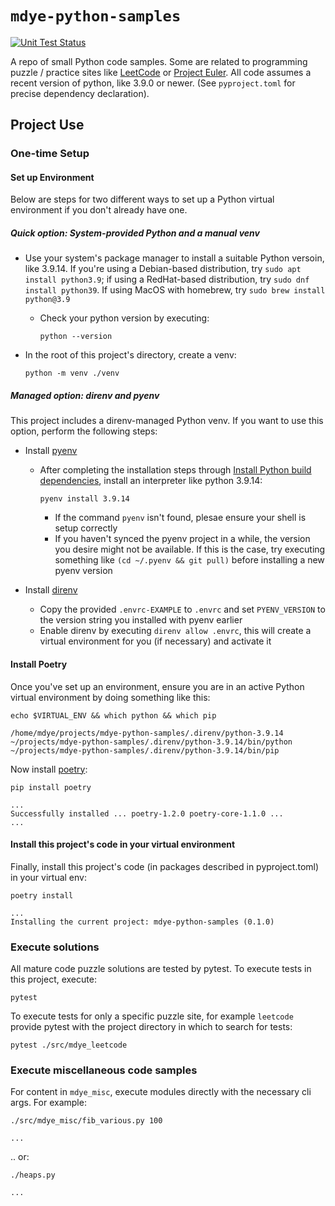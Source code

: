 # `mdye-python-samples`

[![Unit Test Status](https://github.com/michaeldye/mdye-python-samples/actions/workflows/python-app.yaml/badge.svg)](https://github.com/michaeldye/mdye-python-samples/actions)

A repo of small Python code samples. Some are related to programming puzzle /
practice sites like [LeetCode](https://leetcode.com) or [Project
Euler](https://projecteuler.net). All code assumes a recent version of python,
like 3.9.0 or newer. (See `pyproject.toml` for precise dependency declaration).

## Project Use

### One-time Setup

#### Set up Environment

Below are steps for two different ways to set up a Python virtual environment if you don't already have one.

##### Quick option: System-provided Python and a manual venv

* Use your system's package manager to install a suitable Python versoin, like 3.9.14. If you're using a Debian-based distribution, try `sudo apt install python3.9`; if using a RedHat-based distribution, try `sudo dnf install python39`. If using MacOS with homebrew, try `sudo brew install python@3.9`

  * Check your python version by executing:

    ```
    python --version
    ```
* In the root of this project's directory, create a venv:

  ```
  python -m venv ./venv
  ```

##### Managed option: direnv and pyenv

This project includes a direnv-managed Python venv. If you want to use this
option, perform the following steps:

* Install [pyenv](https://github.com/pyenv/pyenv)
  * After completing the installation steps through [Install Python build dependencies](https://github.com/pyenv/pyenv#install-python-build-dependencies), install an interpreter like python 3.9.14:

    ```
    pyenv install 3.9.14
    ```

    * If the command `pyenv` isn't found, plesae ensure your shell is setup correctly
    * If you haven't synced the pyenv project in a while, the version you desire might not be available. If this is the case, try executing something like `(cd ~/.pyenv && git pull)` before installing a new pyenv version

* Install [direnv](https://direnv.net/)
  * Copy the provided `.envrc-EXAMPLE` to `.envrc` and set `PYENV_VERSION` to the version string you installed with pyenv earlier
  * Enable direnv by executing `direnv allow .envrc`, this will create a virtual environment for you (if necessary) and activate it


#### Install Poetry

Once you've set up an environment, ensure you are in an active Python virtual environment by doing something like this:

    echo $VIRTUAL_ENV && which python && which pip
    
    /home/mdye/projects/mdye-python-samples/.direnv/python-3.9.14
    ~/projects/mdye-python-samples/.direnv/python-3.9.14/bin/python
    ~/projects/mdye-python-samples/.direnv/python-3.9.14/bin/pip

Now install [poetry](https://pypi.org/project/poetry/):

    pip install poetry
    
    ...
    Successfully installed ... poetry-1.2.0 poetry-core-1.1.0 ... 
    ...

#### Install this project's code in your virtual environment

Finally, install this project's code (in packages described in pyproject.toml) in your virtual env:

    poetry install
    
    ...
    Installing the current project: mdye-python-samples (0.1.0)


### Execute solutions

All mature code puzzle solutions are tested by pytest. To execute tests in this project, execute:

    pytest

To execute tests for only a specific puzzle site, for example `leetcode` provide pytest with the project directory in which to search for tests:

    pytest ./src/mdye_leetcode

### Execute miscellaneous code samples

For content in `mdye_misc`, execute modules directly with the necessary cli args. For example:

    ./src/mdye_misc/fib_various.py 100
    
    ...

.. or:

    ./heaps.py
    
    ...
